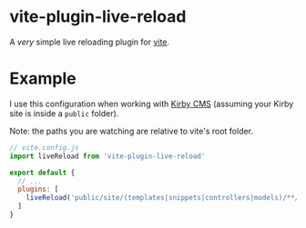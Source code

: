 # vite-plugin-live-reload
A *very* simple live reloading plugin for [vite](https://github.com/vitejs/vite).

# Example
I use this configuration when working with [Kirby CMS](https://getkirby.com/) (assuming your Kirby site is inside a `public` folder).

Note: the paths you are watching are relative to vite's root folder.
```js
// vite.config.js
import liveReload from 'vite-plugin-live-reload'

export default {
  // ...
  plugins: [
    liveReload('public/site/(templates|snippets|controllers|models)/**/*.php'),
  ]
}
```